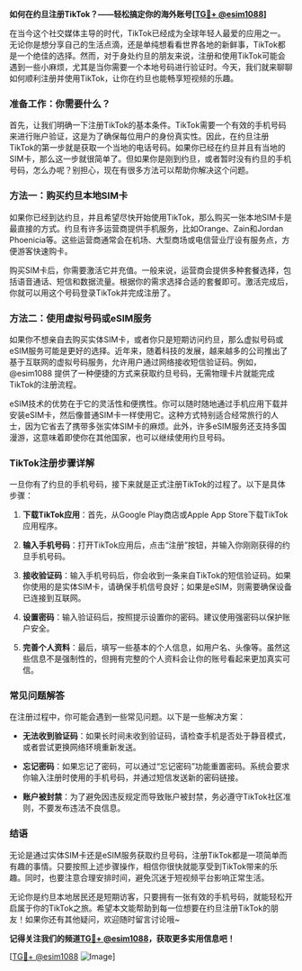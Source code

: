 **如何在约旦注册TikTok？——轻松搞定你的海外账号[[TG💪+ @esim1088](https://t.me/s/esim1088)]**

在当今这个社交媒体主导的时代，TikTok已经成为全球年轻人最爱的应用之一。无论你是想分享自己的生活点滴，还是单纯想看看世界各地的新鲜事，TikTok都是一个绝佳的选择。然而，对于身处约旦的朋友来说，注册和使用TikTok可能会遇到一些小麻烦，尤其是当你需要一个本地号码进行验证时。今天，我们就来聊聊如何顺利注册并使用TikTok，让你在约旦也能畅享短视频的乐趣。

### 准备工作：你需要什么？

首先，让我们明确一下注册TikTok的基本条件。TikTok需要一个有效的手机号码来进行账户验证，这是为了确保每位用户的身份真实性。因此，在约旦注册TikTok的第一步就是获取一个当地的电话号码。如果你已经在约旦并且有当地的SIM卡，那么这一步就很简单了。但如果你是刚到约旦，或者暂时没有约旦的手机号码，怎么办呢？别担心，现在有很多方法可以帮助你解决这个问题。

### 方法一：购买约旦本地SIM卡

如果你已经到达约旦，并且希望尽快开始使用TikTok，那么购买一张本地SIM卡是最直接的方式。约旦有许多运营商提供手机服务，比如Orange、Zain和Jordan Phoenicia等。这些运营商通常会在机场、大型商场或电信营业厅设有服务点，方便游客快速购卡。

购买SIM卡后，你需要激活它并充值。一般来说，运营商会提供多种套餐选择，包括语音通话、短信和数据流量。根据你的需求选择合适的套餐即可。激活完成后，你就可以用这个号码登录TikTok并完成注册了。

### 方法二：使用虚拟号码或eSIM服务

如果你不想亲自去购买实体SIM卡，或者你只是短期访问约旦，那么虚拟号码或eSIM服务可能是更好的选择。近年来，随着科技的发展，越来越多的公司推出了基于互联网的虚拟号码服务，允许用户通过网络接收短信验证码。例如，@esim1088 提供了一种便捷的方式来获取约旦号码，无需物理卡片就能完成TikTok的注册流程。

eSIM技术的优势在于它的灵活性和便携性。你可以随时随地通过手机应用下载并安装eSIM卡，然后像普通SIM卡一样使用它。这种方式特别适合经常旅行的人士，因为它省去了携带多张实体SIM卡的麻烦。此外，许多eSIM服务还支持多国漫游，这意味着即使你在其他国家，也可以继续使用约旦号码。

### TikTok注册步骤详解

一旦你有了约旦的手机号码，接下来就是正式注册TikTok的过程了。以下是具体步骤：

1. **下载TikTok应用**：首先，从Google Play商店或Apple App Store下载TikTok应用程序。
   
2. **输入手机号码**：打开TikTok应用后，点击“注册”按钮，并输入你刚刚获得的约旦手机号码。

3. **接收验证码**：输入手机号码后，你会收到一条来自TikTok的短信验证码。如果你使用的是实体SIM卡，请确保手机信号良好；如果是eSIM，则需要确保设备已连接到互联网。

4. **设置密码**：输入验证码后，按照提示设置你的密码。建议使用强密码以保护账户安全。

5. **完善个人资料**：最后，填写一些基本的个人信息，如用户名、头像等。虽然这些信息不是强制性的，但拥有完整的个人资料会让你的账号看起来更加真实可信。

### 常见问题解答

在注册过程中，你可能会遇到一些常见问题。以下是一些解决方案：

- **无法收到验证码**：如果长时间未收到验证码，请检查手机是否处于静音模式，或者尝试更换网络环境重新发送。
  
- **忘记密码**：如果忘记了密码，可以通过“忘记密码”功能重置密码。系统会要求你输入注册时使用的手机号码，并通过短信发送新的密码链接。

- **账户被封禁**：为了避免因违反规定而导致账户被封禁，务必遵守TikTok社区准则，不要发布违法不良信息。

### 结语

无论是通过实体SIM卡还是eSIM服务获取约旦号码，注册TikTok都是一项简单而有趣的事情。只要按照上述步骤操作，相信你很快就能享受到TikTok带来的乐趣。同时，也要注意合理安排时间，避免沉迷于短视频平台影响正常生活。

无论你是约旦本地居民还是短期访客，只要拥有一张有效的手机号码，就能轻松开启属于你的TikTok之旅。希望本文能帮助到每一位想要在约旦注册TikTok的朋友！如果你还有其他疑问，欢迎随时留言讨论哦~

**记得关注我们的频道[TG💪+ @esim1088](https://t.me/s/esim1088)，获取更多实用信息吧！**

[[TG💪+ @esim1088](https://t.me/s/esim1088) ![Image](https://i.postimg.cc/4NQfJmqS/Snipaste-2025-05-13-00-14-12.png)]